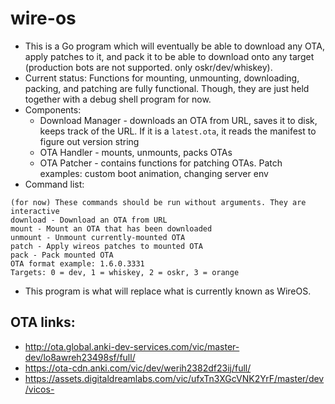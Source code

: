 # wire-os

-	This is a Go program which will eventually be able to download any OTA, apply patches to it, and pack it to be able to download onto any target (production bots are not supported. only oskr/dev/whiskey).
-   Current status: Functions for mounting, unmounting, downloading, packing, and patching are fully functional. Though, they are just held together with a debug shell program for now.
-   Components:
    -   Download Manager - downloads an OTA from URL, saves it to disk, keeps track of the URL. If it is a `latest.ota`, it reads the manifest to figure out version string
    -   OTA Handler - mounts, unmounts, packs OTAs
    -   OTA Patcher - contains functions for patching OTAs. Patch examples: custom boot animation, changing server env
-   Command list:

```
(for now) These commands should be run without arguments. They are interactive
download - Download an OTA from URL
mount - Mount an OTA that has been downloaded
unmount - Unmount currently-mounted OTA
patch - Apply wireos patches to mounted OTA
pack - Pack mounted OTA
OTA format example: 1.6.0.3331
Targets: 0 = dev, 1 = whiskey, 2 = oskr, 3 = orange
```

-	This program is what will replace what is currently known as WireOS.

## OTA links:

-	http://ota.global.anki-dev-services.com/vic/master-dev/lo8awreh23498sf/full/
-	https://ota-cdn.anki.com/vic/dev/werih2382df23ij/full/
-	https://assets.digitaldreamlabs.com/vic/ufxTn3XGcVNK2YrF/master/dev/vicos-
